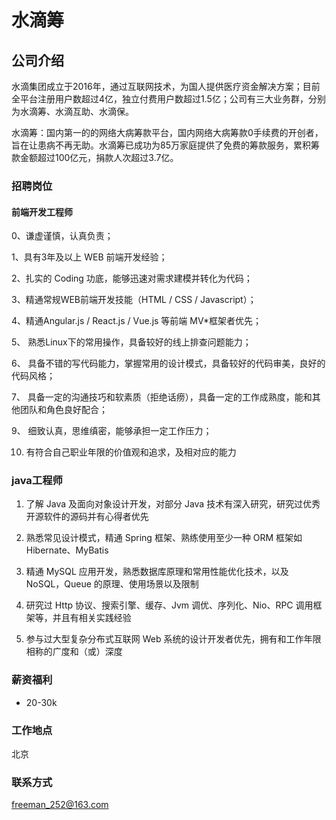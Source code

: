 水滴筹
==========

## 公司介绍

水滴集团成立于2016年，通过互联网技术，为国人提供医疗资金解决方案；目前全平台注册用户数超过4亿，独立付费用户数超过1.5亿；公司有三大业务群，分别为水滴筹、水滴互助、水滴保。

水滴筹：国内第一的的网络大病筹款平台，国内网络大病筹款0手续费的开创者，旨在让患病不再无助。水滴筹已成功为85万家庭提供了免费的筹款服务，累积筹款金额超过100亿元，捐款人次超过3.7亿。


### 招聘岗位

#### 前端开发工程师

0、谦虚谨慎，认真负责；

1、具有3年及以上 WEB 前端开发经验；

2、扎实的 Coding 功底，能够迅速对需求建模并转化为代码；

3、精通常规WEB前端开发技能（HTML / CSS / Javascript）；

4、精通Angular.js / React.js / Vue.js 等前端 MV*框架者优先；

5、 熟悉Linux下的常用操作，具备较好的线上排查问题能力；

6、 具备不错的写代码能力，掌握常用的设计模式，具备较好的代码审美，良好的代码风格；

7、 具备一定的沟通技巧和软素质（拒绝话痨），具备一定的工作成熟度，能和其他团队和角色良好配合； 

9、 细致认真，思维缜密，能够承担一定工作压力； 

10. 有符合自己职业年限的价值观和追求，及相对应的能力

### java工程师

1. 了解 Java 及面向对象设计开发，对部分 Java 技术有深入研究，研究过优秀开源软件的源码并有心得者优先

2. 熟悉常见设计模式，精通 Spring 框架、熟练使用至少一种 ORM 框架如 Hibernate、MyBatis

3. 精通 MySQL 应用开发，熟悉数据库原理和常用性能优化技术，以及 NoSQL，Queue 的原理、使用场景以及限制

4. 研究过 Http 协议、搜索引擎、缓存、Jvm 调优、序列化、Nio、RPC 调用框架等，并且有相关实践经验

5. 参与过大型复杂分布式互联网 Web 系统的设计开发者优先，拥有和工作年限相称的广度和（或）深度

### 薪资福利

- 20-30k

### 工作地点

北京

### 联系方式

freeman_252@163.com